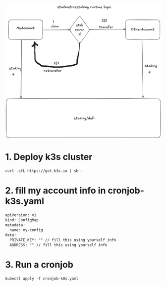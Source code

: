 ![](assets/2025-09-17-21-51-54.png)

# 1. Deploy k3s cluster

```
curl -sfL https://get.k3s.io | sh -
```

# 2. fill my account info in cronjob-k3s.yaml

```
apiVersion: v1
kind: ConfigMap
metadata:
  name: my-config
data:
  PRIVATE_KEY: "" // fill this using yourself info
  ADDRESS: "" // fill this using yourself info
```

# 3. Run a cronjob

```
kubectl apply -f cronjob-k8s.yaml
```
